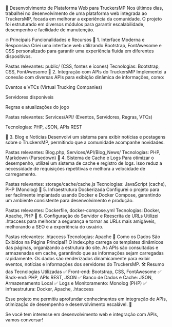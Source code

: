🚛 Desenvolvimento de Plataforma Web para TruckersMP
Nos últimos dias, trabalhei no desenvolvimento de uma plataforma web integrada ao TruckersMP, focada em melhorar a experiência da comunidade. O projeto foi estruturado em diversos módulos para garantir escalabilidade, desempenho e facilidade de manutenção.

🔥 Principais Funcionalidades e Recursos
📌 1. Interface Moderna e Responsiva
Criei uma interface web utilizando Bootstrap, FontAwesome e CSS personalizado para garantir uma experiência fluida em diferentes dispositivos.

Pastas relevantes: public/ (CSS, fontes e ícones)
Tecnologias: Bootstrap, CSS, FontAwesome
📌 2. Integração com APIs do TruckersMP
Implementei a conexão com diversas APIs para exibição dinâmica de informações, como:

Eventos e VTCs (Virtual Trucking Companies)

Servidores disponíveis

Regras e atualizações do jogo

Pastas relevantes: Services/API/ (Eventos, Servidores, Regras, VTCs)

Tecnologias: PHP, JSON, APIs REST

📌 3. Blog e Notícias
Desenvolvi um sistema para exibir notícias e postagens sobre o TruckersMP, permitindo que a comunidade acompanhe novidades.

Pastas relevantes: Blog.php, Services/API/Blog_News/
Tecnologias: PHP, Markdown (Parsedown)
📌 4. Sistema de Cache e Logs
Para otimizar o desempenho, utilizei um sistema de cache e registro de logs. Isso reduz a necessidade de requisições repetitivas e melhora a velocidade de carregamento.

Pastas relevantes: storage/cache/cache.js
Tecnologias: JavaScript (cache), PHP (Monolog)
📌 5. Infraestrutura Dockerizada
Configurei o projeto para ser facilmente implantado usando Docker e Docker Compose, garantindo um ambiente consistente para desenvolvimento e produção.

Pastas relevantes: Dockerfile, docker-compose.yml
Tecnologias: Docker, Apache, PHP
📌 6. Configuração do Servidor e Reescrita de URLs
Utilizei .htaccess para melhorar a segurança e tornar as URLs mais amigáveis, melhorando a SEO e a experiência do usuário.

Pastas relevantes: .htaccess
Tecnologias: Apache
🚀 Como os Dados São Exibidos na Página Principal?
O index.php carrega os templates dinâmicos das páginas, organizando a estrutura do site.
As APIs são consultadas e armazenadas em cache, garantindo que as informações sejam carregadas rapidamente.
Os dados são renderizados dinamicamente para exibir eventos, notícias e informações dos servidores do TruckersMP.
🛠️ Resumo das Tecnologias Utilizadas
✅ Front-end: Bootstrap, CSS, FontAwesome
✅ Back-end: PHP, APIs REST, JSON
✅ Banco de Dados e Cache: JSON, Armazenamento Local
✅ Logs e Monitoramento: Monolog (PHP)
✅ Infraestrutura: Docker, Apache, .htaccess

Esse projeto me permitiu aprofundar conhecimentos em integração de APIs, otimização de desempenho e desenvolvimento escalável. 🚀

Se você tem interesse em desenvolvimento web e integração com APIs, vamos conversar! 
